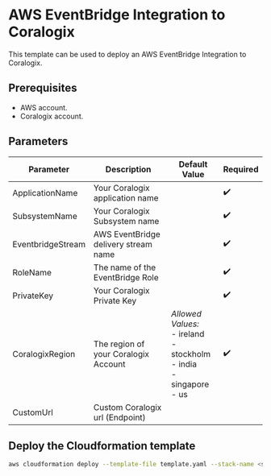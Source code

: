 # AWS EventBridge Integration to Coralogix

This template can be used to deploy an AWS EventBridge Integration to Coralogix.

## Prerequisites
* AWS account.
* Coralogix account.


## Parameters

| Parameter | Description | Default Value | Required |
|---|---|---|---|
| ApplicationName | Your Coralogix application name |  | :heavy_check_mark: |
| SubsystemName | Your Coralogix Subsystem name | | :heavy_check_mark: |
| EventbridgeStream | AWS EventBridge delivery stream name |  | :heavy_check_mark: |
| RoleName | The name of the EventBridge Role |  | :heavy_check_mark: |
| PrivateKey | Your Coralogix Private Key | |  :heavy_check_mark: |
| CoralogixRegion | The region of your Coralogix Account | _Allowed Values:_<br>- ireland<br>- stockholm<br>- india<br>- singapore<br>- us | :heavy_check_mark: |
| CustomUrl | Custom Coralogix url (Endpoint) |  |  |


## Deploy the Cloudformation template

```sh
aws cloudformation deploy --template-file template.yaml --stack-name <stack_name> --capabilities CAPABILITY_NAMED_IAM  --parameter-overrides ApplicationName=<application name> SubsystemName=<subsystem name> EventbridgeStream=<EventBridge delivery stream name> RoleName=<EventBridge Role> PrivateKey=<your-private-key> CoralogixRegion=<coralogix-region> CustomUrl=<Custom Coralogix url>
```
